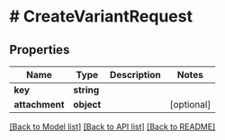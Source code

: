 # # CreateVariantRequest

## Properties

Name | Type | Description | Notes
------------ | ------------- | ------------- | -------------
**key** | **string** |  |
**attachment** | **object** |  | [optional]

[[Back to Model list]](../../README.md#models) [[Back to API list]](../../README.md#endpoints) [[Back to README]](../../README.md)
